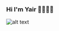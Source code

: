 ### Hi I'm Yair 👋👨🏻‍💻
![alt text](https://portafolioyair.000webhostapp.com/Portafolio/images/yo.gif)

<!--
**YairAyalaM/YairAyalaM** is a ✨ _special_ ✨ repository because its `README.md` (this file) appears on your GitHub profile.

Here are some ideas to get you started:

- 🔭 I’m currently working on ...
- 🌱 I’m currently learning ...
- 👯 I’m looking to collaborate on ...
- 🤔 I’m looking for help with ...
- 💬 Ask me about ...
- 📫 How to reach me: ...
- 😄 Pronouns: ...
- ⚡ Fun fact: ...
-->
